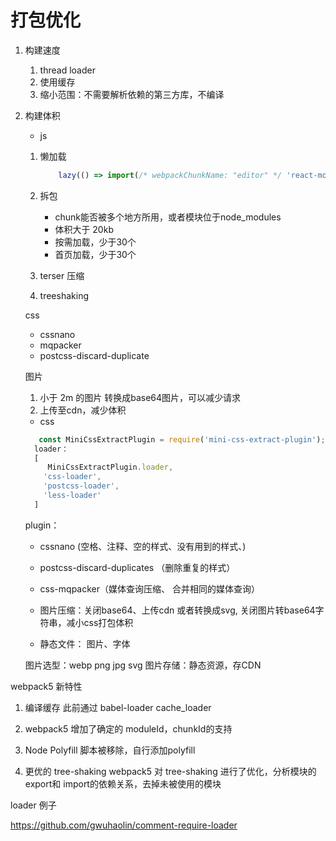 # 打包优化

1. 构建速度
    1. thread loader
    2. 使用缓存
    3. 缩小范围：不需要解析依赖的第三方库，不编译




2. 构建体积
    - js

     1. 懒加载

        ```js
            lazy(() => import(/* webpackChunkName: "editor" */ 'react-monaco-editor'))

        ```

     2. 拆包
        - chunk能否被多个地方所用，或者模块位于node_modules
        - 体积大于 20kb
        - 按需加载，少于30个
        - 首页加载，少于30个

     3. terser 压缩

     4. treeshaking


    css
    - cssnano
    - mqpacker
    - postcss-discard-duplicate


    图片
    1. 小于 2m 的图片 转换成base64图片，可以减少请求
    2. 上传至cdn，减少体积






    - css

    ```js
       const MiniCssExtractPlugin = require('mini-css-extract-plugin');
      loader：
      [
         MiniCssExtractPlugin.loader,
        'css-loader',
        'postcss-loader',
        'less-loader'
      ]
    ```



      plugin：

      - cssnano (空格、注释、空的样式、没有用到的样式、)
      - postcss-discard-duplicates （删除重复的样式）
      - css-mqpacker（媒体查询压缩、 合并相同的媒体查询）


      - 图片压缩：关闭base64、上传cdn 或者转换成svg, 关闭图片转base64字符串，减小css打包体积



    - 静态文件： 图片、字体

    图片选型：webp png jpg svg
    图片存储：静态资源，存CDN


webpack5 新特性

1. 编译缓存
   此前通过 babel-loader cache_loader

2. webpack5 增加了确定的 moduleId，chunkId的支持

3. Node Polyfill 脚本被移除，自行添加polyfill

4. 更优的 tree-shaking
    webpack5 对 tree-shaking 进行了优化，分析模块的 export和 import的依赖关系，去掉未被使用的模块


loader 例子

https://github.com/gwuhaolin/comment-require-loader

